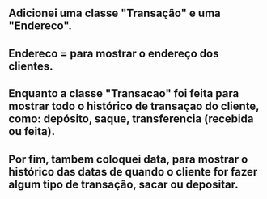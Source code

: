 ## Adicionei uma classe "Transação" e uma "Endereco".

## Endereco = para mostrar o endereço dos clientes. 

## Enquanto a classe "Transacao" foi feita para mostrar todo o histórico de transaçao do cliente, como: depósito, saque, transferencia (recebida ou feita).

## Por fim, tambem coloquei data, para mostrar o histórico das datas de quando o cliente for fazer algum tipo de transação, sacar ou depositar.
